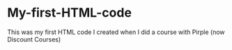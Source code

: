 # My-first-HTML-code
This was my first HTML code I created when I did a course with Pirple (now Discount Courses) 
